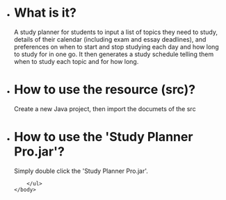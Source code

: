  <body>
       <ul>
       	 <li>	
        	<h1>What is it?</h1>
            <p>A study planner for students to input a list of topics they need to study, details of
their calendar (including exam and essay deadlines), and preferences on when to start and stop
studying each day and how long to study for in one go. It then generates a study schedule telling
them when to study each topic and for how long.</p>
         </li>
          <li>	
        	<h1>How to use the resource (src)?</h1>
            <p>Create a new Java project, then import the documets of the src</p>
          </li>
          <li>	
        	<h1>How to use the 'Study Planner Pro.jar'?</h1>
            <p>Simply double click the 'Study Planner Pro.jar'.</p>
          </li>
          
        </ul>
    </body>